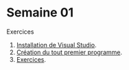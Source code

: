 # Semaine 01
Exercices
1. [Installation de Visual Studio](./InstallationVisualStudio.md).
2. [Création du tout premier programme](./HelloWorld.md).
3. [Exercices](./Exercices01.md).